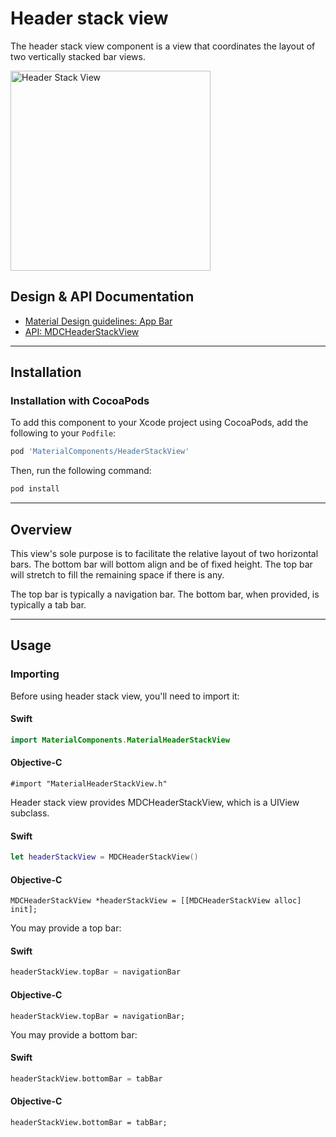 <!--docs:
title: "Header stack view"
layout: detail
section: components
excerpt: "The Header Stack View component is a view that coordinates the layout of two vertically stacked bar views."
iconId: header
path: /catalog/header-stack-view/
api_doc_root: true
-->

# Header stack view

The header stack view component is a view that coordinates the layout of two vertically stacked
bar views.

<img src="docs/assets/header_stack_view.png" alt="Header Stack View" width="320">

## Design & API Documentation

<ul class="icon-list">
  <li class="icon-list-item icon-list-item--spec"><a href="https://material.io/components/app-bars-top/ios">Material Design guidelines: App Bar</a></li>
  <li class="icon-list-item icon-list-item--link"><a href="https://github.com/material-components/material-components-ios/blob/develop/components/HeaderStackView/src/MDCHeaderStackView.h">API: MDCHeaderStackView</a></li>
</ul>

- - -

## Installation

### Installation with CocoaPods

To add this component to your Xcode project using CocoaPods, add the following to your `Podfile`:

```bash
pod 'MaterialComponents/HeaderStackView'
```
<!--{: .code-renderer.code-renderer--install }-->

Then, run the following command:

```bash
pod install
```


- - -

## Overview

This view's sole purpose is to facilitate the relative layout of two horizontal bars. The bottom bar
will bottom align and be of fixed height. The top bar will stretch to fill the remaining space if
there is any.

The top bar is typically a navigation bar. The bottom bar, when provided, is typically a tab bar.



- - -

## Usage

### Importing

Before using header stack view, you'll need to import it:

<!--<div class="material-code-render" markdown="1">-->
#### Swift
```swift
import MaterialComponents.MaterialHeaderStackView
```

#### Objective-C

```objc
#import "MaterialHeaderStackView.h"
```
<!--</div>-->


Header stack view provides MDCHeaderStackView, which is a UIView subclass.

<!--<div class="material-code-render" markdown="1">-->
#### Swift
```swift
let headerStackView = MDCHeaderStackView()
```

#### Objective-C

```objc
MDCHeaderStackView *headerStackView = [[MDCHeaderStackView alloc] init];
```
<!--</div>-->

You may provide a top bar:

<!--<div class="material-code-render" markdown="1">-->
#### Swift
```swift
headerStackView.topBar = navigationBar
```

#### Objective-C

```objc
headerStackView.topBar = navigationBar;
```
<!--</div>-->

You may provide a bottom bar:

<!--<div class="material-code-render" markdown="1">-->
#### Swift
```swift
headerStackView.bottomBar = tabBar
```

#### Objective-C

```objc
headerStackView.bottomBar = tabBar;
```
<!--</div>-->
